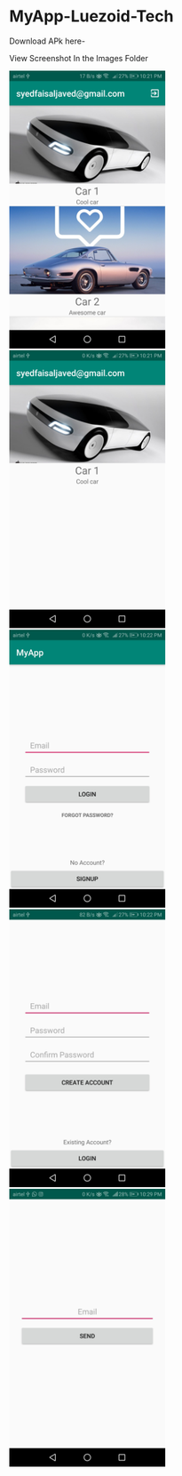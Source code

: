 # MyApp-Luezoid-Tech

Download APk here- 

View Screenshot In the Images Folder

<img src="images/1.jpg" height="500">
<img src="images/2.jpg" height="500">
<img src="images/3.jpg" height="500">
<img src="images/4.jpg" height="500">
<img src="images/5.jpg" height="500">
